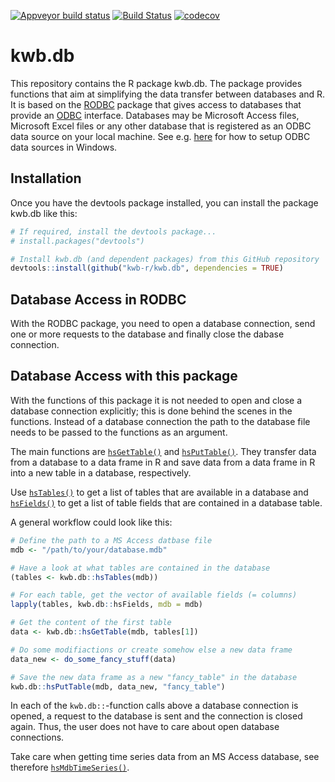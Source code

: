 
<!-- README.md is generated from README.Rmd. Please edit that file -->
[![Appveyor build status](https://ci.appveyor.com/api/projects/status/m70gtm2010x6hnqi/branch/master?svg=true)](https://ci.appveyor.com/project/KWB-R/kwb-db/branch/master) [![Build Status](https://travis-ci.org/KWB-R/kwb.db.svg?branch=master)](https://travis-ci.org/KWB-R/kwb.db) [![codecov](https://codecov.io/github/KWB-R/kwb.db/branch/master/graphs/badge.svg)](https://codecov.io/github/KWB-R/kwb.db) <!-- [![lifecycle](https://img.shields.io/badge/lifecycle-stable-brightgreen.svg)](https://www.tidyverse.org/lifecycle/#stable) -->

kwb.db
======

This repository contains the R package kwb.db. The package provides functions that aim at simplifying the data transfer between databases and R. It is based on the [RODBC](https://cran.r-project.org/web/packages/RODBC/) package that gives access to databases that provide an [ODBC](https://docs.microsoft.com/en-us/sql/odbc/reference/what-is-odbc) interface. Databases may be Microsoft Access files, Microsoft Excel files or any other database that is registered as an ODBC data source on your local machine. See e.g. [here](https://docs.microsoft.com/en-us/sql/odbc/admin/odbc-data-source-administrator) for how to setup ODBC data sources in Windows.

Installation
------------

Once you have the devtools package installed, you can install the package kwb.db like this:

``` r
# If required, install the devtools package...
# install.packages("devtools")

# Install kwb.db (and dependent packages) from this GitHub repository
devtools::install(github("kwb-r/kwb.db", dependencies = TRUE)
```

Database Access in RODBC
------------------------

With the RODBC package, you need to open a database connection, send one or more requests to the database and finally close the dabase connection.

Database Access with this package
---------------------------------

With the functions of this package it is not needed to open and close a database connection explicitly; this is done behind the scenes in the functions. Instead of a database connection the path to the database file needs to be passed to the functions as an argument.

The main functions are [`hsGetTable()`](docs/reference/hsGetTable.html) and [`hsPutTable()`](docs/reference/hsPutTable.html). They transfer data from a database to a data frame in R and save data from a data frame in R into a new table in a database, respectively.

Use [`hsTables()`](docs/reference/hsTables.html) to get a list of tables that are available in a database and [`hsFields()`](docs/reference/hsFields.html) to get a list of table fields that are contained in a database table.

A general workflow could look like this:

``` r
# Define the path to a MS Access datbase file
mdb <- "/path/to/your/database.mdb"

# Have a look at what tables are contained in the database
(tables <- kwb.db::hsTables(mdb))

# For each table, get the vector of available fields (= columns)
lapply(tables, kwb.db::hsFields, mdb = mdb)

# Get the content of the first table
data <- kwb.db::hsGetTable(mdb, tables[1])

# Do some modifiactions or create somehow else a new data frame
data_new <- do_some_fancy_stuff(data)

# Save the new data frame as a new "fancy_table" in the database
kwb.db::hsPutTable(mdb, data_new, "fancy_table")
```

In each of the `kwb.db::`-function calls above a database connection is opened, a request to the database is sent and the connection is closed again. Thus, the user does not have to care about open database connections.

Take care when getting time series data from an MS Access database, see therefore [`hsMdbTimeSeries()`](docs/reference/hsMdbTimeSeries.html).
